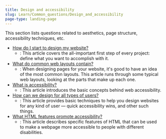 ```yaml
---
title: Design and accessibility
slug: Learn/Common_questions/Design_and_accessibility
page-type: landing-page
---
```




This section lists questions related to aesthetics, page structure, accessibility techniques, etc.

- [How do I start to design my website?](/en-US/docs/Learn/Common_questions/Design_and_accessibility/Thinking_before_coding)
  - : This article covers the all-important first step of every project: define what you want to accomplish with it.
- [What do common web layouts contain?](/en-US/docs/Learn/Common_questions/Design_and_accessibility/Common_web_layouts)
  - : When designing pages for your website, it's good to have an idea of the most common layouts. This article runs
    through some typical web layouts, looking at the parts that make up each one.
- [What is accessibility?](/en-US/docs/Learn/Common_questions/Design_and_accessibility/What_is_accessibility)
  - : This article introduces the basic concepts behind web accessibility.
- [How can we design for all types of users?](/en-US/docs/Learn/Common_questions/Design_and_accessibility/Design_for_all_types_of_users)
  - : This article provides basic techniques to help you design websites for any kind of user — quick accessibility wins,
    and other such things.
- [What HTML features promote accessibility?](/en-US/docs/Learn/Common_questions/Design_and_accessibility/HTML_features_for_accessibility)
  - : This article describes specific features of HTML that can be used to make a webpage more accessible to people with
    different disabilities.
